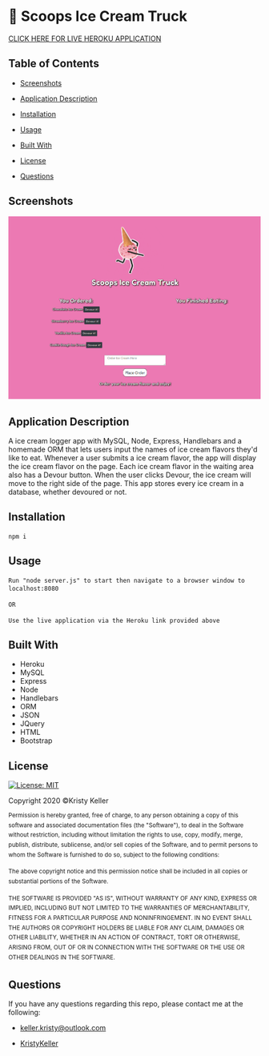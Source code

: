 # 🍦 Scoops Ice Cream Truck

[CLICK HERE FOR LIVE HEROKU APPLICATION](https://scoops-ice-cream-truck.herokuapp.com/)

## Table of Contents
* [Screenshots](#screenshots)

* [Application Description](#application-description)

* [Installation](#installation)

* [Usage](#usage)

* [Built With](#built-with)

* [License](#license)

* [Questions](#questions)

## Screenshots 
![screenshot1](./assets/images/screenshot-1.png)

## Application Description

A ice cream logger app with MySQL, Node, Express, Handlebars and a homemade ORM that lets users input the names of ice cream flavors they'd like to eat. Whenever a user submits a ice cream flavor, the app will display the ice cream flavor on the page.
Each ice cream flavor in the waiting area also has a Devour button. When the user clicks Devour, the ice cream will move to the right side of the page. This app stores every ice cream in a database, whether devoured or not.

## Installation 
```
npm i 
```

## Usage 
```
Run "node server.js" to start then navigate to a browser window to localhost:8080

OR
                                     
Use the live application via the Heroku link provided above

```
## Built With
* Heroku
* MySQL
* Express
* Node
* Handlebars 
* ORM
* JSON
* JQuery 
* HTML
* Bootstrap

## License
[![License: MIT](https://img.shields.io/badge/License-MIT-yellow.svg)](https://opensource.org/licenses/MIT)

Copyright 2020 ©Kristy Keller

<sup>Permission is hereby granted, free of charge, to any person obtaining a copy of this software and associated documentation files (the "Software"), to deal in the Software without restriction, including without limitation the rights to use, copy, modify, merge, publish, distribute, sublicense, and/or sell copies of the Software, and to permit persons to whom the Software is furnished to do so, subject to the following conditions:
  
<sup>The above copyright notice and this permission notice shall be included in all copies or substantial portions of the Software.
  
<sup>THE SOFTWARE IS PROVIDED "AS IS", WITHOUT WARRANTY OF ANY KIND, EXPRESS OR IMPLIED, INCLUDING BUT NOT LIMITED TO THE WARRANTIES OF MERCHANTABILITY, FITNESS FOR A PARTICULAR PURPOSE AND NONINFRINGEMENT. IN NO EVENT SHALL THE AUTHORS OR COPYRIGHT HOLDERS BE LIABLE FOR ANY CLAIM, DAMAGES OR OTHER LIABILITY, WHETHER IN AN ACTION OF CONTRACT, TORT OR OTHERWISE, ARISING FROM, OUT OF OR IN CONNECTION WITH THE SOFTWARE OR THE USE OR OTHER DEALINGS IN THE SOFTWARE.

## Questions

If you have any questions regarding this repo, please contact me at the following:

* <keller.kristy@outlook.com>

* [KristyKeller](https://github.com/KristyKeller)
